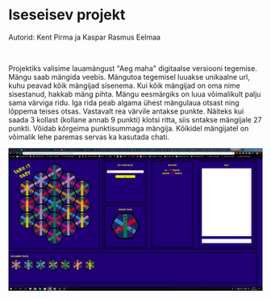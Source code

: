 <h1>Iseseisev projekt</h1>

<p>Autorid: Kent Pirma ja Kaspar Rasmus Eelmaa</p>
<br>
<p>Projektiks valisime lauamängust "Aeg maha" digitaalse versiooni tegemise. Mängu saab mängida veebis. Mängutoa tegemisel luuakse unikaalne url, kuhu peavad kõik mängijad sisenema. Kui kõik mängijad on oma nime sisestanud, hakkab mäng pihta. 
Mängu eesmärgiks on luua võimalikult palju sama värviga ridu. Iga rida peab algama ühest mängulaua otsast ning lõppema teises otsas. Vastavalt rea värvile antakse punkte. Näiteks kui saada 3 kollast (kollane annab 9 punkti) klotsi ritta, siis sntakse mängijale 27 punkti. 
Võidab kõrgeima punktisummaga mängija. Kõikidel mängijatel on võimalik lehe paremas servas ka kasutada chati.</p>

<img src="game.png">
